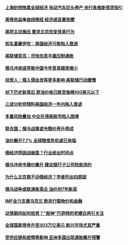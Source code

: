 #### [上海封控拖累全球经济  电动汽车巨头停产  央行急推新信贷指引](../pages/soh7/607850.md?t=03310705) 
#### [美债收益率曲线倒挂 经济或显著放缓](../pages/soh7/607763.md?t=03310705) 
#### [美将主动施压 要求北京改变贸易行为](../pages/soh7/606629.md?t=03310705) 
#### [知名富豪伊坎：美国经济可能陷入衰退](../pages/soh7/605609.md?t=03310705) 
#### [美联储官员：尽快加息半厘压制通胀](../pages/soh7/604457.md?t=03310705) 
#### [俄乌冲突或导致中国今年贸易顺差缩小](../pages/soh7/604310.md?t=03310705) 
#### [投资人：俄入侵会发挥更多影响 美联储行动缓慢](../pages/soh7/604031.md?t=03310705) 
#### [创下历史新高后 原油价格已跌至每桶100美元以下](../pages/soh7/603722.md?t=03310705) 
#### [三成分析师预料美国经济一年内陷入衰退](../pages/soh7/603497.md?t=03310705) 
#### [多重风险叠加 中企在港美股市陷入困境](../pages/soh7/603344.md?t=03310705) 
#### [联合国：俄乌战事或令粮价再升两成](../pages/soh7/602366.md?t=03310705) 
#### [油价飙升7.7%   全球粮食危机或已来临](../pages/soh7/601249.md?t=03310705) 
#### [俄经济将因战崩盘？行业给出时间点](../pages/soh7/601033.md?t=03310705) 
#### [俄乌冲突令镍价飙升 建设银行子公司险些违约](../pages/soh7/601036.md?t=03310705) 
#### [为什么北京救不动俄经济？学者列出四原因](../pages/soh7/601042.md?t=03310705) 
#### [俄乌战争或致通胀高企 油价创7年新高](../pages/soh7/598777.md?t=03310705) 
#### [IMF全力支援乌克兰 欧央行稳物价和金融](../pages/soh7/597523.md?t=03310705) 
#### [动荡期间如何投资？“股神”巴菲特的老建议再引关注](../pages/soh7/597274.md?t=03310705) 
#### [全球国家债务升至303万亿美元 新兴市场尤其严重](../pages/soh7/596833.md?t=03310705) 
#### [受供应链和疫情等影响 亚洲多国出现通胀飙升预警](../pages/soh7/596353.md?t=03310705) 
